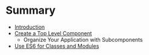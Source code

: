 # Summary

* [Introduction](README.md)
* [Create a Top Level Component](02_create_a_top_level_component.md)
   * Organize Your Application with Subcomponents
* [Use ES6 for Classes and Modules](chapter1.md)

